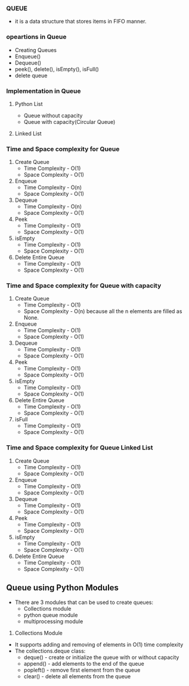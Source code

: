 ### QUEUE
- it is a data structure that stores items in FIFO manner.


### opeartions in Queue
- Creating Queues
- Enqueue()
- Dequeue()
- peek(), delete(), isEmpty(), isFull()
- delete queue

### Implementation in Queue
1. Python List
    - Queue without capacity
    - Queue with capacity(Circular Queue)
    
2. Linked List

### Time and Space complexity for Queue
1. Create Queue
   - Time Complexity - O(1)
   - Space Complexity - O(1)
2. Enqueue
   - Time Complexity - O(n)
   - Space Complexity - O(1)
3. Dequeue
   - Time Complexity - O(n)
   - Space Complexity - O(1)
4. Peek
   - Time Complexity - O(1)
   - Space Complexity - O(1)
5. isEmpty
   - Time Complexity - O(1)
   - Space Complexity - O(1)
6. Delete Entire Queue
   - Time Complexity - O(1)
   - Space Complexity - O(1)   

### Time and Space complexity for Queue with capacity
1. Create Queue
   - Time Complexity - O(1)
   - Space Complexity - O(n) because all the n elements are filled as None. 
2. Enqueue
   - Time Complexity - O(1)
   - Space Complexity - O(1)
3. Dequeue
   - Time Complexity - O(1)
   - Space Complexity - O(1)
4. Peek
   - Time Complexity - O(1)
   - Space Complexity - O(1)
5. isEmpty
   - Time Complexity - O(1)
   - Space Complexity - O(1)
6. Delete Entire Queue
   - Time Complexity - O(1)
   - Space Complexity - O(1)
7. isFull
   - Time Complexity - O(1)
   - Space Complexity - O(1)

### Time and Space complexity for Queue Linked List
1. Create Queue
   - Time Complexity - O(1)
   - Space Complexity - O(1) 
2. Enqueue
   - Time Complexity - O(1)
   - Space Complexity - O(1)
3. Dequeue
   - Time Complexity - O(1)
   - Space Complexity - O(1)
4. Peek
   - Time Complexity - O(1)
   - Space Complexity - O(1)
5. isEmpty
   - Time Complexity - O(1)
   - Space Complexity - O(1)
6. Delete Entire Queue
   - Time Complexity - O(1)
   - Space Complexity - O(1)
   
## Queue using Python Modules
- There are 3 modules that can be used to create queues:
   - Collections module
   - python queue module
   - multiprocessing module
   
1. Collections Module
- It supports adding and removing of elements in O(1) time complexity
- The collections.deque class:
   - deque() - create or initialize the queue with or without capacity
   - append() - add elements to the end of the queue 
   - popleft() - remove first element from the queue
   - clear() - delete all elements from the queue
   

   
